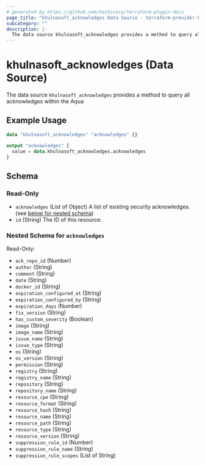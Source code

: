 ```yaml
---
# generated by https://github.com/hashicorp/terraform-plugin-docs
page_title: "khulnasoft_acknowledges Data Source - terraform-provider-khulnasoft"
subcategory: ""
description: |-
  The data source khulnasoft_acknowledges provides a method to query all acknowledges within the Aqua
---
```


# khulnasoft_acknowledges (Data Source)

The data source `khulnasoft_acknowledges` provides a method to query all acknowledges within the Aqua

## Example Usage

```terraform
data "khulnasoft_acknowledges" "acknowledges" {}

output "acknowledges" {
  value = data.khulnasoft_acknowledges.acknowledges
}
```

<!-- schema generated by tfplugindocs -->
## Schema

### Read-Only

- `acknowledges` (List of Object) A list of existing security acknowledges. (see [below for nested schema](#nestedatt--acknowledges))
- `id` (String) The ID of this resource.

<a id="nestedatt--acknowledges"></a>
### Nested Schema for `acknowledges`

Read-Only:

- `ack_repo_id` (Number)
- `author` (String)
- `comment` (String)
- `date` (String)
- `docker_id` (String)
- `expiration_configured_at` (String)
- `expiration_configured_by` (String)
- `expiration_days` (Number)
- `fix_version` (String)
- `has_custom_severity` (Boolean)
- `image` (String)
- `image_name` (String)
- `issue_name` (String)
- `issue_type` (String)
- `os` (String)
- `os_version` (String)
- `permission` (String)
- `registry` (String)
- `registry_name` (String)
- `repository` (String)
- `repository_name` (String)
- `resource_cpe` (String)
- `resource_format` (String)
- `resource_hash` (String)
- `resource_name` (String)
- `resource_path` (String)
- `resource_type` (String)
- `resource_version` (String)
- `suppression_rule_id` (Number)
- `suppression_rule_name` (String)
- `suppression_rule_scopes` (List of String)

